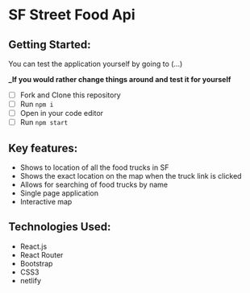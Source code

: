 # SF Street Food Api

## Getting Started:

You can test the application yourself by going to (...)

**_If you would rather change things around and test it for yourself**

- [ ] Fork and Clone this repository
- [ ] Run `npm i `
- [ ] Open in your code editor
- [ ] Run `npm start`

## Key features:

- Shows to location of all the food trucks in SF
- Shows the exact location on the map when the truck link is clicked
- Allows for searching of food trucks by name
- Single page application
- Interactive map

## Technologies Used:

- React.js
- React Router
- Bootstrap
- CSS3
- netlify
